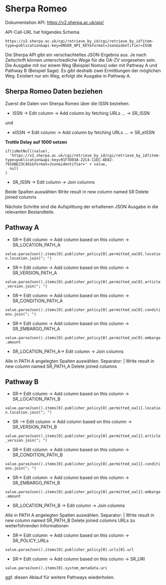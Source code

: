 # Sherpa Romeo

Dokumentation API: https://v2.sherpa.ac.uk/api/

API-Call-URL hat folgendes Schema
 
`https://v2.sherpa.ac.uk/cgi/retrieve_by_id/cgi/retrieve_by_id?item-type=publication&api-key=UNSER_API_KEY&format=Json&identifier=ISSN`

Die Sherpa API gibt ein verschachteltes JSON-Ergebnis aus. Je nach Zeitschrift können unterschiedliche Wege für die OA-ZV vorgesehen sein. Die Ausgabe mit nur einem Weg (Beispiel Nomos) oder mit Pathway A und Pathway B (Beispiel Sage). Es gibt deshalb zwei Ermittlungen der möglichen Weg. Existiert nur ein Weg, erfolgt die Ausgabe in Pathway A.

## Sherpa Romeo Daten beziehen
Zuerst die Daten von Sherpa Romeo über die ISSN beziehen.

* ISSN -> Edit column -> Add column by fetching URLs ... -> SR_ISSN

und

* eISSN -> Edit column -> Add column by fetching URLs ... -> SR_eISSN

**Trottle Delay auf 1000 setzen**

```
if(isNotNull(value),
  'https://v2.sherpa.ac.uk/cgi/retrieve_by_id/cgi/retrieve_by_id?item-type=publication&api-key=91F7D03A-22C4-11EC-AE82-7916BE23C491&format=Json&identifier=' + value,
  null
)
```

* SR_ISSN → Edit column → Join columns

Beide Spalten auswählen
Write result in new column named SR
Delete joined columns

Nächste Schritte sind die Aufsplittung der erhaltenen JSON Ausgabe in die relevanten Bestandteile.

## Pathway A

* SR-> Edit column -> Add column based on this column -> SR_LOCATION_PATH_A

`value.parseJson().items[0].publisher_policy[0].permitted_oa[0].location.location.join("; ")`

* SR-> Edit column -> Add column based on this column -> SR_VERSION_PATH_A

`value.parseJson().items[0].publisher_policy[0].permitted_oa[0].article_version.join("; ")`

* SR-> Edit column -> Add column based on this column -> SR_CONDITION_PATH_A

`value.parseJson().items[0].publisher_policy[0].permitted_oa[0].conditions.join("; ")`

* SR-> Edit column -> Add column based on this column -> SR_EMBARGO_PATH_A

`value.parseJson().items[0].publisher_policy[0].permitted_oa[0].embargo.amount`

* SR_LOCATION_PATH_A→ Edit column → Join columns

Alle in PATH A angelegten Spalten auswählen.
Separator: |
Write result in new column named SR_PATH_A
Delete joined columns

## Pathway B

* SR-> Edit column -> Add column based on this column -> SR_LOCATION_PATH_B

`value.parseJson().items[0].publisher_policy[0].permitted_oa[1].location.location.join("; ")`

* SR --> Edit column -> Add column based on this column → SR_VERSION_PATH_B

`value.parseJson().items[0].publisher_policy[0].permitted_oa[1].article_version.join("; ")`
 * SR-> Edit column -> Add column based on this column -> SR_CONDITION_PATH_B

`value.parseJson().items[0].publisher_policy[0].permitted_oa[1].conditions.join("; ")`
 * SR-> Edit column -> Add column based on this column -> SR_EMBARGO_PATH_B

`value.parseJson().items[0].publisher_policy[0].permitted_oa[1].embargo.amount`

* SR_LOCATION_PATH_B → Edit column → Join columns

Alle in PATH A angelegten Spalten auswählen.
Separator: | 
Write result in new column named SR_PATH_B
Delete joined columns
URLs zu weiterführenden Informationen

* SR-> Edit column -> Add column based on this column -> SR_POLICY_URLs

`value.parseJson().items[0].publisher_policy[0].urls[0].url`

* SR-> Edit column -> Add column based on this column -> SR_URI

`value.parseJson().items[0].system_metadata.uri`

ggf. diesen Ablauf für weitere Pathways wiederholen.